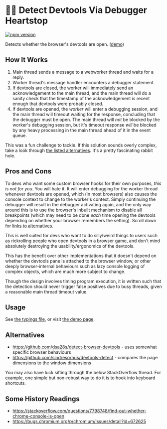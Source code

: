 # 💞🐛 Detect Devtools Via Debugger Heartstop

[![npm version][npm-version-label]][npm-url]

Detects whether the browser's devtools are open. ([demo](https://david-fong.github.io/detect-devtools-via-debugger-heartstop/))

## How It Works

1. Main thread sends a message to a webworker thread and waits for a reply.
1. Worker thread's message handler encounters a debugger statement.
1. If devtools are closed, the worker will immediately send an acknowledgement to the main thread, and the main thread will do a sanity check that the timestamp of the acknowledgement is recent enough that devtools were probably closed.
1. If devtools are opened, the _worker_ will enter a debugging session, and the main thread will timeout waiting for the response, concluding that the debugger must be open. The main thread will _not_ be blocked by the worker's debugging session, but it's timeout response _will_ be blocked by any heavy processing in the main thread ahead of it in the event queue.

This was a fun challenge to tackle. If this solution sounds overly complex, take a look through [the listed alternatives](#Alternatives). It's a pretty fascinating rabbit hole.

## Pros and Cons

To devs who want some custom browser hooks for their own purposes, _this is not for you_. You will hate it. It will enter debugging for the worker thread whenever devtools are opened, which (in most browsers) also causes the console context to change to the worker's context. Simply continuing the debugger will result in the debugger activating again, and the only way around this is to use the browser's inbuilt mechanism to disable all breakpoints (which may need to be done _each_ time opening the devtools depending on whether your browser remembers the setting). Scroll down for [links to alternatives](#Alternatives).

This is well suited for devs who want to do silly/weird things to users such as rickrolling people who open devtools in a browser game, and don't mind absolutely destroying the usability/ergonomics of the devtools.

This has the benefit over other implementations that it doesn't depend on whether the devtools pane is attached to the browser window, or other deeply browser-internal behaviours such as lazy console logging of complex objects, which are much more subject to change.

Though the design involves timing program execution, it is written such that the detection should never trigger false positives due to busy threads, given a reasonable main thread timeout value.

## Usage

See [the typings file](https://github.com/david-fong/detect-devtools-via-debugger-heartstop/blob/main/index.d.ts), or visit [the demo page](https://david-fong.github.io/detect-devtools-via-debugger-heartstop/).

## Alternatives

- https://github.com/dsa28s/detect-browser-devtools - uses somewhat specific browser behaviours
- https://github.com/sindresorhus/devtools-detect - compares the page dimensions to the window dimensions

You may also have luck sifting through the below StackOverflow thread. For example, one simple but non-robust way to do it is to hook into keyboard shortcuts.

## Some History Readings

- https://stackoverflow.com/questions/7798748/find-out-whether-chrome-console-is-open
- https://bugs.chromium.org/p/chromium/issues/detail?id=672625

[npm-version-label]: https://img.shields.io/npm/v/detect-devtools-via-debugger-heartstop.svg?style=flat-square
[npm-url]: https://www.npmjs.com/package/detect-devtools-via-debugger-heartstop